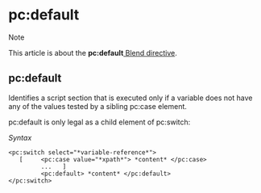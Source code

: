 # pc:default



> [!NOTE]
> This article is about the **pc:default**[ Blend directive](/docs/Repositories/Blend%20directives).

## **pc:default**

Identifies a script section that is executed only if a variable does not have any of the values tested by a sibling pc:case element.

pc:default is only legal as a child element of pc:switch:

*Syntax*

```
<pc:switch select="*variable-reference*">
   [     <pc:case value="*xpath*"> *content* </pc:case>
         ...   ]
         <pc:default> *content* </pc:default>
</pc:switch>
```

 